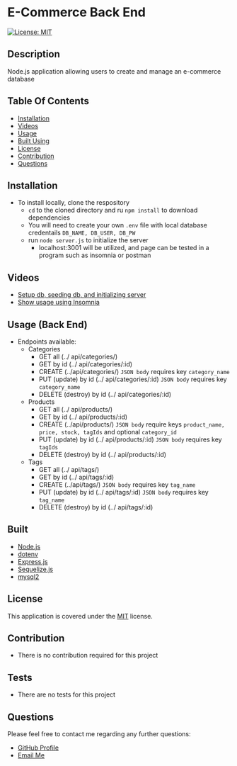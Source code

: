# E-Commerce Back End
[![License: MIT](https://img.shields.io/badge/License-MIT-yellow.svg)](https://opensource.org/licenses/MIT)

## Description 
Node.js application allowing users to create and manage an e-commerce database
## Table Of Contents
* [Installation](#installation)
* [Videos](#videos)
* [Usage](#usage)
* [Built Using](#built)
* [License](#license)
* [Contribution](#contribution)
* [Questions](#questions)

## Installation
  * To install locally, clone the respository
    * ``cd`` to the cloned directory and ru ``npm install`` to download dependencies
    * You will need to create your own ``.env`` file with local database credentails ``DB_NAME, DB_USER, DB_PW``
    * run ``node server.js`` to initialize the server
      * localhost:3001 will be utilized, and page can be tested in a program such as insomnia or postman

## Videos
  * [Setup db, seeding db, and initializing server](https://drive.google.com/file/d/1xdjw_Kn_W_es9Cvpcbz2eW5zSHIHUArR/view?usp=sharing)
  * [Show usage using Insomnia](https://drive.google.com/file/d/1HYamFcjgxyuQ2hVMflB-oz1P9zxAt6_y/view?usp=sharing)

## Usage (Back End)
  * Endpoints available:
    * Categories
      * GET all (../ api/categories/)
      * GET by id (../ api/categories/:id)
      * CREATE (../api/categories/) ``JSON body`` requires key ``category_name``
      * PUT (update) by id (../ api/categories/:id) ``JSON body`` requires key ``category_name``
      * DELETE (destroy) by id (../ api/categories/:id)
    * Products
      * GET all (../ api/products/)
      * GET by id (../ api/products/:id)
      * CREATE (../api/products/) ``JSON body`` require keys ``product_name, price, stock, tagIds`` and optional ``category_id``
      * PUT (update) by id (../ api/products/:id) ``JSON body`` requires key ``tagIds``
      * DELETE (destroy) by id (../ api/products/:id)
    * Tags
      * GET all (../ api/tags/)
      * GET by id (../ api/tags/:id)
      * CREATE (../api/tags/) ``JSON body`` requires key ``tag_name``
      * PUT (update) by id (../ api/tags/:id) ``JSON body`` requires key ``tag_name``
      * DELETE (destroy) by id (../ api/tags/:id)

## Built
  * [Node.js](https://nodejs.org/en/)
  * [dotenv](https://www.npmjs.com/package/dotenv)
  * [Express.js](https://expressjs.com/)
  * [Sequelize.js](https://sequelize.org/)
  * [mysql2](https://www.npmjs.com/package/mysql2)

## License
This application is covered under the [MIT](https://opensource.org/licenses/MIT) license.

## Contribution
  * There is no contribution required for this project

## Tests
  * There are no tests for this project

## Questions
Please feel free to contact me regarding any further questions:
* [GitHub Profile](https://github.com/PrimalOrB)
* [Email Me](mailto://primalorb@gmail.com)
